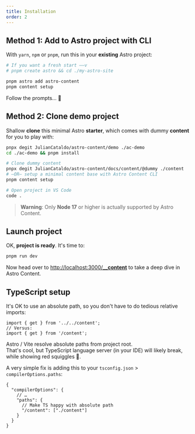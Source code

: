 ```yaml
---
title: Installation
order: 2
---
```


## Method 1: Add to Astro project with CLI

With `yarn`, `npm` or `pnpm`, run this in your **existing** Astro project:

```sh
# If you want a fresh start ——v
# pnpm create astro && cd ./my-astro-site

pnpm astro add astro-content
pnpm content setup
```

Follow the prompts… 🐇

## Method 2: Clone demo project

Shallow **clone** this minimal Astro **starter**, which comes with dummy **content** for you to play with:

```sh
pnpx degit JulianCataldo/astro-content/demo ./ac-demo
cd ./ac-demo && pnpm install

# Clone dummy content
pnpx degit JulianCataldo/astro-content/docs/content/@dummy ./content
# —OR— setup a minimal content base with Astro Content CLI
pnpm content setup

# Open project in VS Code
code .
```

> **Warning**: Only **Node 17** or higher is actually supported by Astro Content.

## Launch project

OK, **project is ready**. It's time to:

```sh
pnpm run dev
```

Now head over to [http://localhost:3000/**\_\_content**](http://localhost:9054/__content) to take a deep dive in Astro Content.

## TypeScript setup

It's OK to use an absolute path, so you don't have to do tedious relative imports:

```tsx
import { get } from '../../content';
// Versus:
import { get } from '/content';
```

Astro / Vite resolve absolute paths from project root.  
That's cool,
but TypeScript language server (in your IDE) will likely break, while showing
red squiggles 🤨.

A very simple fix is adding this to your `tsconfig.json` > `compilerOptions.paths`:

```jsonc
{
  "compilerOptions": {
    // …
    "paths": {
      // Make TS happy with absolute path
      "/content": ["./content"]
    }
  }
}
```
